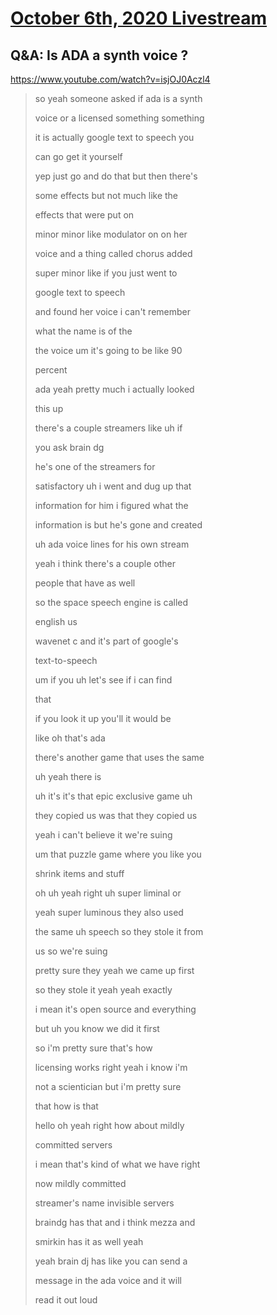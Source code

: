 # [October 6th, 2020 Livestream](../2020-10-06.md)
## Q&A: Is ADA a synth voice ?
https://www.youtube.com/watch?v=isjOJ0Aczl4
> so yeah someone asked if ada is a synth
>
> voice or a licensed something something
>
> it is actually google text to speech you
>
> can go get it yourself
>
> yep just go and do that but then there's
>
> some effects but not much like the
>
> effects that were put on
>
> minor minor like modulator on on her
>
> voice and a thing called chorus added
>
> super minor like if you just went to
>
> google text to speech
>
> and found her voice i can't remember
>
> what the name is of the
>
> the voice um it's going to be like 90
>
> percent
>
> ada yeah pretty much i actually looked
>
> this up
>
> there's a couple streamers like uh if
>
> you ask brain dg
>
> he's one of the streamers for
>
> satisfactory uh i went and dug up that
>
> information for him i figured what the
>
> information is but he's gone and created
>
> uh ada voice lines for his own stream
>
> yeah i think there's a couple other
>
> people that have as well
>
> so the space speech engine is called
>
> english us
>
> wavenet c and it's part of google's
>
> text-to-speech
>
> um if you uh let's see if i can find
>
> that
>
> if you look it up you'll it would be
>
> like oh that's ada
>
> there's another game that uses the same
>
> uh yeah there is
>
> uh it's it's that epic exclusive game uh
>
> they copied us was that they copied us
>
> yeah i can't believe it we're suing
>
> um that puzzle game where you like you
>
> shrink items and stuff
>
> oh uh yeah right uh super liminal or
>
> yeah super luminous they also used
>
> the same uh speech so they stole it from
>
> us so we're suing
>
> pretty sure they yeah we came up first
>
> so they stole it yeah yeah exactly
>
> i mean it's open source and everything
>
> but uh you know we did it first
>
> so i'm pretty sure that's how
>
> licensing works right yeah i know i'm
>
> not a scientician but i'm pretty sure
>
> that how is that
>
> hello oh yeah right how about mildly
>
> committed servers
>
> i mean that's kind of what we have right
>
> now mildly committed
>
> streamer's name invisible servers
>
> braindg has that and i think mezza and
>
> smirkin has it as well yeah
>
> yeah brain dj has like you can send a
>
> message in the ada voice and it will
>
> read it out loud
>

